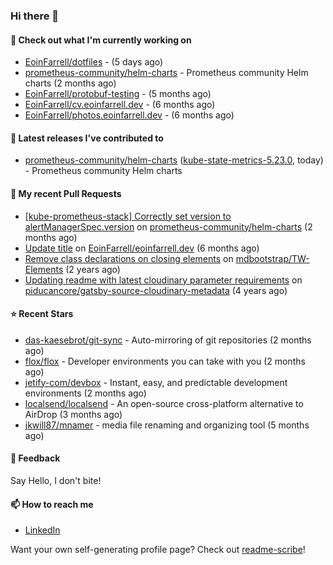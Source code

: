 ### Hi there 👋

#### 👷 Check out what I'm currently working on

- [EoinFarrell/dotfiles](https://github.com/EoinFarrell/dotfiles) -  (5 days ago)
- [prometheus-community/helm-charts](https://github.com/prometheus-community/helm-charts) - Prometheus community Helm charts (2 months ago)
- [EoinFarrell/protobuf-testing](https://github.com/EoinFarrell/protobuf-testing) -  (5 months ago)
- [EoinFarrell/cv.eoinfarrell.dev](https://github.com/EoinFarrell/cv.eoinfarrell.dev) -  (6 months ago)
- [EoinFarrell/photos.eoinfarrell.dev](https://github.com/EoinFarrell/photos.eoinfarrell.dev) -  (6 months ago)

#### 🔭 Latest releases I've contributed to

- [prometheus-community/helm-charts](https://github.com/prometheus-community/helm-charts) ([kube-state-metrics-5.23.0](https://github.com/prometheus-community/helm-charts/releases/tag/kube-state-metrics-5.23.0), today) - Prometheus community Helm charts

#### 🔨 My recent Pull Requests

- [[kube-prometheus-stack] Correctly set version to alertManagerSpec.version](https://github.com/prometheus-community/helm-charts/pull/4561) on [prometheus-community/helm-charts](https://github.com/prometheus-community/helm-charts) (2 months ago)
- [Update title](https://github.com/EoinFarrell/eoinfarrell.dev/pull/29) on [EoinFarrell/eoinfarrell.dev](https://github.com/EoinFarrell/eoinfarrell.dev) (6 months ago)
- [Remove class declarations on closing elements](https://github.com/mdbootstrap/TW-Elements/pull/1071) on [mdbootstrap/TW-Elements](https://github.com/mdbootstrap/TW-Elements) (2 years ago)
- [Updating readme with latest cloudinary parameter requirements](https://github.com/piducancore/gatsby-source-cloudinary-metadata/pull/1) on [piducancore/gatsby-source-cloudinary-metadata](https://github.com/piducancore/gatsby-source-cloudinary-metadata) (4 years ago)

#### ⭐ Recent Stars

- [das-kaesebrot/git-sync](https://github.com/das-kaesebrot/git-sync) - Auto-mirroring of git repositories (2 months ago)
- [flox/flox](https://github.com/flox/flox) - Developer environments you can take with you (2 months ago)
- [jetify-com/devbox](https://github.com/jetify-com/devbox) - Instant, easy, and predictable development environments (2 months ago)
- [localsend/localsend](https://github.com/localsend/localsend) - An open-source cross-platform alternative to AirDrop (3 months ago)
- [jkwill87/mnamer](https://github.com/jkwill87/mnamer) - media file renaming and organizing tool (5 months ago)

#### 💬 Feedback

Say Hello, I don't bite!

#### 📫 How to reach me

- [LinkedIn](https://www.linkedin.com/in/eoinfarrell/)

Want your own self-generating profile page? Check out [readme-scribe](https://github.com/muesli/readme-scribe)!

